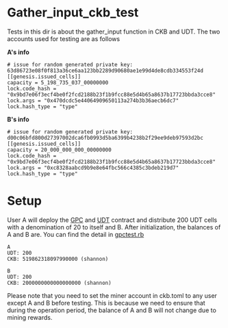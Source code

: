 # Gather_input_ckb_test

Tests in this dir is about the gather_input function in CKB and UDT. The two accounts used for testing are as follows

**A's info**

``` 
# issue for random generated private key: 63d86723e08f0f813a36ce6aa123bb2289d90680ae1e99d4de8cdb334553f24d
[[genesis.issued_cells]]
capacity = 5_198_735_037_00000000
lock.code_hash = "0x9bd7e06f3ecf4be0f2fcd2188b23f1b9fcc88e5d4b65a8637b17723bbda3cce8"
lock.args = "0x470dcdc5e44064909650113a274b3b36aecb6dc7"
lock.hash_type = "type"
```

**B's info**

``` 
# issue for random generated private key: d00c06bfd800d27397002dca6fb0993d5ba6399b4238b2f29ee9deb97593d2bc
[[genesis.issued_cells]]
capacity = 20_000_000_000_00000000
lock.code_hash = "0x9bd7e06f3ecf4be0f2fcd2188b23f1b9fcc88e5d4b65a8637b17723bbda3cce8"
lock.args = "0xc8328aabcd9b9e8e64fbc566c4385c3bdeb219d7"
lock.hash_type = "type"

```

# Setup

User A will deploy the [GPC](https://github.com/ZhichunLu-11/ckb-gpc-contract/blob/master/main.c) and [UDT](https://github.com/ZhichunLu-11/ckb-gpc-contract/blob/f39fd7774019d0333857f8e6861300a67fb1e266/c/simple_udt.c) contract and distribute 200 UDT cells with a denomination of 20 to itself and B. After initialization, the balances of A and B are. You can find the detail in [gpctest.rb](https://github.com/ZhichunLu-11/Channel-prototype/blob/master/testing/libs/gpctest.rb#L97-L183)

``` 
A
UDT: 200
CKB: 519862318097990000 (shannon)

B
UDT: 200
CKB: 2000000000000000000 (shannon)
```

Please note that you need to set the miner account in ckb.toml to any user except A and B before testing. This is because we need to ensure that during the operation period, the balance of A and B will not change due to mining rewards.
